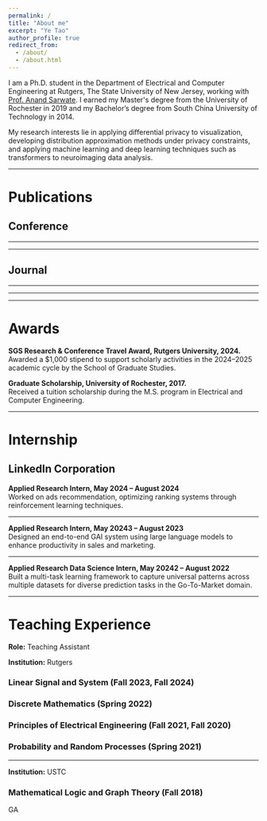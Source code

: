 ```yaml
---
permalink: /
title: "About me"
excerpt: "Ye Tao"
author_profile: true
redirect_from: 
  - /about/
  - /about.html 
---
```

<script src="_pages/paper.js"></script>

I am a Ph.D. student in the Department of Electrical and Computer Engineering at Rutgers, The State University of New Jersey, working with [Prof. Anand Sarwate](https://adsarwate.github.io). I earned my Master's degree from the University of Rochester in 2019 and my Bachelor’s degree from South China University of Technology in 2014.

My research interests lie in applying differential privacy to visualization, developing distribution approximation methods under privacy constraints, and applying machine learning and deep learning techniques such as transformers to neuroimaging data analysis.

------

<div id="publications"></div>

Publications
======

Conference
------
<script>
  document.write(generatePaperHTML(
    "photo_yetao.jpeg",
    "Differentially Private Distribution Estimation Using Functional Approximation. (ICASSP 2025)",
    "Ye Tao and Anand D. Sarwate",
    "The cumulative distribution function (CDF) is fundamental due to its ability to reveal information about random variables, making it essential in studies that require privacy-preserving methods to protect sensitive data. This paper introduces a novel privacy-preserving CDF method inspired by the functional analysis and functional mechanism. Our approach projects the empirical CDF into a predefined space, approximating it using specific functions, and protects the coefficients to achieve a differentially private empirical CDF. Compared to existing methods like histogram queries and adaptive quantiles, our method is preferable in decentralized settings and scenarios where CDFs must be updated with newly collected data.",
    "https://ieeexplore.ieee.org/document/10890461"
  ));
  </script>

---

<script>
  document.write(generatePaperHTML(
    "photo_yetao.jpeg",
    "Federated Privacy-Preserving Visualization: A Vision Paper. (IEEE BigData 2024)",
    "Ye Tao, Anand D. Sarwate, Sandeep Panta, Sergey Plis, and Vince D. Calhoun",
    "Federated learning (FL) for distributed data has gained significant attention by enabling model training on local data without transferring it to a central system. While this approach protects sensitive information, risks of data leakage still persist, necessitating the integration of privacy-preserving techniques such as differential privacy. In many FL applications, tasks like exploratory data analysis or tracking and monitoring data that change over time are essential. For these purposes, analysts rely on data visualizations to make decisions or draw conclusions. This vision paper emphasizes the importance of federated privacy-preserving visualization and outlines a general pipeline for its implementation. We discuss the challenges of integrating federated visualizations with differential privacy and demonstrate the feasibility of this approach through examples, such as federated privacy-preserving boxplots, scatterplots, and correlation visualizations in neuroimaging. This highlights the need for further research in this promising field.",
    "https://ieeexplore.ieee.org/abstract/document/10825849"
  ));
  </script>

---

<script>
  document.write(generatePaperHTML(
    "photo_yetao.jpeg",
    "Privacy-Preserving Visualization of Brain Functional Network Connectivity. (ISBI 2024)",
    "Ye Tao, Anand D. Sarwate, Sandeep Panta, Sergey Plis, and Vince D. Calhoun",
    "The connectogram is a commonly used visualization of brain functional network connectivity (FNC). In this paper we study the problem of privacy-preserving connectogram visualization using differential privacy. We investigate several approaches based on perturbing correlation values and characterize their privacy cost and the impact of pre- and post-processing. In order to obtain a better privacy/visual utility tradeoff, we propose a new workflow for connectogram visualization with privacy guarantees. This workflow successfully generates connectograms similar to their non-private counterparts for group comparisons. Experiments show that qualitative assessments can be preserved while guaranteeing privacy. These results show that differential privacy is a promising method for protecting sensitive information in data visualization for biomedical data.",
    "https://ieeexplore.ieee.org/abstract/document/10635222"
  ));
  </script>

Journal
------

<script>
  document.write(generatePaperHTML(
    "photo_yetao.jpeg",
    "Differentially Private Distribution Estimation Using Functional Approximation. (arXiv)",
    "Ye Tao and Anand D. Sarwate",
    "The cumulative distribution function (CDF) is fundamental due to its ability to reveal information about random variables, making it essential in studies that require privacy-preserving methods to protect sensitive data. This paper introduces a novel privacy-preserving CDF method inspired by the functional analysis and functional mechanism. Our approach projects the empirical CDF into a predefined space, approximating it using specific functions, and protects the coefficients to achieve a differentially private empirical CDF. Compared to existing methods like histogram queries and adaptive quantiles, our method is preferable in decentralized settings and scenarios where CDFs must be updated with newly collected data.",
    "https://arxiv.org/abs/2501.06620"
  ));
</script>

---

<script>
  document.write(generatePaperHTML(
    "photo_yetao.jpeg",
    "Privacy-Preserving Visualization of Brain Functional Connectivity. (bioRxiv)",
    "Ye Tao, Anand D. Sarwate, Sandeep Panta, Sergey Plis, and Vince D. Calhoun",
    "Privacy protection is important in visualization due to the risk of leaking personal sensitive information. In this paper, we study the problem of privacy-preserving visualizations using differential privacy, employing biomedical data from neuroimaging as a use case. We investigate several approaches based on perturbing correlation values and characterize their privacy cost and the impact of pre- and post-processing. To obtain a better privacy/visual utility tradeoff, we propose workflows for connectogram and seed-based connectivity visualizations, respectively. These workflows successfully generate visualizations similar to their non-private counterparts. Experiments show that qualitative assessments can be preserved while guaranteeing privacy. These results show that differential privacy is a promising method for protecting sensitive information in data visualization.",
    "https://pmc.ncbi.nlm.nih.gov/articles/PMC11507778/"
  ));
</script>

---

<script>
  document.write(generatePaperHTML(
    "photo_yetao.jpeg",
    "Processing speed and attention training modifies autonomic flexibility: A mechanistic intervention study. (Neuroimage 2020)",
    "Feng V. Lin, Ye Tao, Quanjing Chen, Mia Anthony, Zhengwu Zhang, Duje Tadin, and Kathi L. Heffner",
    "Adaptation capacity is critical for maintaining cognition, yet it is understudied in groups at risk for dementia. Autonomic nervous system (ANS) is critical for neurovisceral integration and is a key contributor to adaptation capacity. To determine the central nervous system’s top-down regulation of ANS, we conducted a mechanistic randomized controlled trial study, using a 6-week processing speed and attention (PS/A)-targeted intervention. Eighty-four older adults with amnestic mild cognitive impairment (aMCI) were randomized to a 6-week PS/A-targeted intervention or an active control without PS/A. Utilizing repeated measures (i.e., PS/A test different from the intervention, resting and cognitive task-based ECG, and resting fMRI) at baseline, immediately post-intervention (post-test), and 6-month follow-up, we aimed to test whether PS/A causally influences vagal control of ANS via their shared central neural pathways in aMCI. We indexed vagal control of ANS using high-frequency heart rate variability (HF-HRV) extracted from ECG data. Functional brain connectivity patterns were extracted from fMRI using advanced statistical tools. Compared to the control group, the intervention group showed significant improvement in PS/A, HF-HRV, salience network (SN), central executive network (CEN), and frontal parietal network (FPN) connectivity at post-test; the effect on SN, CEN, and FPN remained at 6-month follow-up. Changes in PS/A and SN connectivity significantly predicted change in HF-HRV from baseline to post-test and/or 6-month-follow-up. Age, neurodegeneration, nor sex did not affect these relationships. This work provides novel support for top-down regulation of PS/A and associated SN on vagal control of ANS. Intervening PS/A may be a viable approach for promoting adaptation capacity in groups at risk for dementia.",
    "https://www.sciencedirect.com/science/article/pii/S1053811920302172"
  ));
  </script>

---

<div id="awards"></div>

Awards
======

<p><strong>SGS Research & Conference Travel Award, Rutgers University, 2024.</strong><br>
Awarded a $1,000 stipend to support scholarly activities in the 2024–2025 academic cycle by the School of Graduate Studies.</p>

<p><strong>Graduate Scholarship, University of Rochester, 2017.</strong><br>
Received a tuition scholarship during the M.S. program in Electrical and Computer Engineering.</p>

---

<div id="internship"></div>

Internship
======

LinkedIn Corporation
------

<p><strong>Applied Research Intern, May 2024 – August 2024</strong><br>
Worked on ads recommendation, optimizing ranking systems through reinforcement learning techniques.</p>

---

<p><strong>Applied Research Intern, May 20243 – August 2023</strong><br>
Designed an end-to-end GAI system using large language models to enhance productivity in sales and marketing.</p>

---

<p><strong>Applied Research Data Science Intern, May 20242 – August 2022</strong><br>
Built a multi-task learning framework to capture universal patterns across multiple datasets for diverse prediction tasks in the Go-To-Market domain.</p>

---

<div id="teaching"></div>

Teaching Experience
======

**Role:** Teaching Assistant 

**Institution:** Rutgers  

### Linear Signal and System (Fall 2023, Fall 2024) 

### Discrete Mathematics (Spring 2022)  

### Principles of Electrical Engineering (Fall 2021, Fall 2020)

### Probability and Random Processes (Spring 2021)  

---
**Institution:** USTC  

### Mathematical Logic and Graph Theory (Fall 2018)  

GA